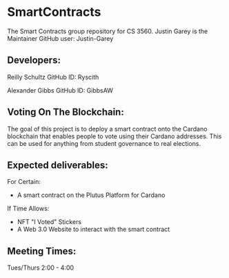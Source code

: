 # SmartContracts
The Smart Contracts group repository for CS 3560.
Justin Garey is the Maintainer
GitHub user: Justin-Garey

## Developers:

Reilly Schultz
GitHub ID: Ryscith

Alexander Gibbs
GitHub ID: GibbsAW

## Voting On The Blockchain:

The goal of this project is to deploy a smart contract onto the Cardano blockchain that enables people to vote using their Cardano addresses. This can be used for anything from student governance to real elections.

## Expected deliverables:

For Certain:
- A smart contract on the Plutus Platform for Cardano

If Time Allows:
- NFT "I Voted" Stickers
- A Web 3.0 Website to interact with the smart contract

## Meeting Times:

Tues/Thurs 2:00 - 4:00